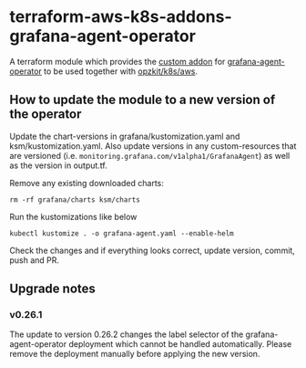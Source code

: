 # terraform-aws-k8s-addons-grafana-agent-operator

A terraform module which provides the [custom addon](https://kops.sigs.k8s.io/addons/#custom-addons)
for [grafana-agent-operator](https://grafana.com/docs/agent/latest/operator/) to be used together
with [opzkit/k8s/aws](https://registry.terraform.io/modules/opzkit/k8s/aws/latest).

## How to update the module to a new version of the operator
Update the chart-versions in grafana/kustomization.yaml and ksm/kustomization.yaml.
Also update versions in any custom-resources that are versioned (i.e. `monitoring.grafana.com/v1alpha1/GrafanaAgent`)
as well as the version in output.tf.

Remove any existing downloaded charts:
```shell
rm -rf grafana/charts ksm/charts
```

Run the kustomizations like below
```shell
kubectl kustomize . -o grafana-agent.yaml --enable-helm
```

Check the changes and if everything looks correct, update version, commit, push and PR.

## Upgrade notes
### v0.26.1
The update to version 0.26.2 changes the label selector of the
grafana-agent-operator deployment which cannot be handled automatically.
Please remove the deployment manually before applying the new version.
